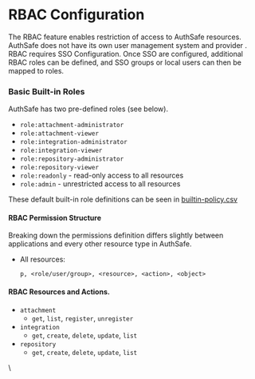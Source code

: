 # RBAC Configuration

The RBAC feature enables restriction of access to AuthSafe resources. AuthSafe does not have its own user management system and provider . RBAC requires SSO Configuration. Once SSO are configured, additional RBAC roles can be defined, and SSO groups or local users can then be mapped to roles.

### Basic Built-in Roles <a href="#basic-built-in-roles" id="basic-built-in-roles"></a>

AuthSafe has two pre-defined roles (see below).

* `role:attachment-administrator`
* `role:attachment-viewer`
* `role:integration-administrator`
* `role:integration-viewer`
* `role:repository-administrator`
* `role:repository-viewer`
* `role:readonly` - read-only access to all resources
* `role:admin` - unrestricted access to all resources

These default built-in role definitions can be seen in [builtin-policy.csv](https://github.com/auth-safe/authsafe-server/blob/main/assets/builtin-policy.csv)

#### RBAC Permission Structure <a href="#rbac-permission-structure" id="rbac-permission-structure"></a>

Breaking down the permissions definition differs slightly between applications and every other resource type in AuthSafe.

*   All resources:

    `p, <role/user/group>, <resource>, <action>, <object>`

#### RBAC Resources and Actions. <a href="#rbac-resources-and-actions" id="rbac-resources-and-actions"></a>

* `attachment`
  * `get`, `list`, `register`, `unregister`
* &#x20;`integration`
  * `get`, `create`, `delete`, `update`, `list`
* `repository`
  * `get`, `create`, `delete`, `update`, `list`

\
